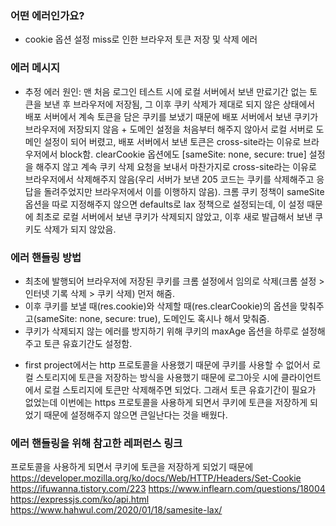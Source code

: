 ### **어떤 에러인가요?**

- cookie 옵션 설정 miss로 인한 브라우저 토큰 저장 및 삭제 에러

### **에러 메시지**

- 추정 에러 원인:
  맨 처음 로그인 테스트 시에 로컬 서버에서 보낸 만료기간 없는 토큰을 보낸 후 브라우저에 저장됨, 그 이후 쿠키 삭제가 제대로 되지 않은 상태에서
  배포 서버에서 계속 토큰을 담은 쿠키를 보냈기 때문에 배포 서버에서 보낸 쿠키가 브라우저에 저장되지 않음 + 도메인 설정을 처음부터 해주지 않아서 로컬 서버로 도메인 설정이 되어 버렸고, 배포 서버에서 보낸 토큰은 cross-site라는 이유로 브라우저에서 block함.
  clearCookie 옵션에도 [sameSite: none, secure: true] 설정을 해주지 않고 계속 쿠키 삭제 요청을 보내서 마찬가지로 cross-site라는 이유로 브라우저에서 삭제해주지 않음(우리 서버가 보낸 205 코드는 쿠키를 삭제해주고 응답을 돌려주었지만 브라우저에서 이를 이행하지 않음). 크롬 쿠키 정책이 sameSite 옵션을 따로 지정해주지 않으면 defaults로 lax 정책으로 설정되는데, 이 설정 때문에 최초로 로컬 서버에서 보낸 쿠키가 삭제되지 않았고, 이후 새로 발급해서 보낸 쿠키도 삭제가 되지 않았음.

### **에러 핸들링 방법**

- 최초에 발행되어 브라우저에 저장된 쿠키를 크롬 설정에서 임의로 삭제(크롬 설정 > 인터넷 기록 삭제 > 쿠키 삭제) 먼저 해줌.
- 이후 쿠키를 보낼 때(res.cookie)와 삭제할 때(res.clearCookie)의 옵션을 맞춰주고(sameSite: none, secure: true), 도메인도 혹시나 해서 맞춰줌.
- 쿠키가 삭제되지 않는 에러를 방지하기 위해 쿠키의 maxAge 옵션을 하루로 설정해주고 토큰 유효기간도 설정함.

* first project에서는 http 프로토콜을 사용했기 때문에 쿠키를 사용할 수 없어서 로컬 스토리지에 토큰을 저장하는 방식을 사용했기 때문에 로그아웃 시에 클라이언트에서 로컬 스토리지에 토큰만 삭제해주면 되었다. 그래서 토큰 유효기간이 필요가 없었는데 이번에는 https 프로토콜을 사용하게 되면서 쿠키에 토큰을 저장하게 되었기 때문에 설정해주지 않으면 큰일난다는 것을 배웠다.

### **에러 핸들링을 위해 참고한 레퍼런스 링크**

프로토콜을 사용하게 되면서 쿠키에 토큰을 저장하게 되었기 때문에
https://developer.mozilla.org/ko/docs/Web/HTTP/Headers/Set-Cookie
https://ifuwanna.tistory.com/223
https://www.inflearn.com/questions/18004
https://expressjs.com/ko/api.html
https://www.hahwul.com/2020/01/18/samesite-lax/
